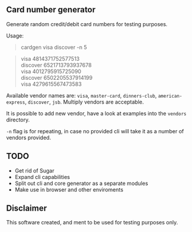 ## Card number generator

Generate random credit/debit card numbers for testing purposes.

Usage:

> cardgen visa discover -n 5

> visa 4814371752577513  
> discover 6521713793937678  
> visa 4012795915725090  
> discover 6502205537914199  
> visa 4279615567473583  

Available vendor names are: `visa`, `master-card`, `dinners-club`, `american-express`, `discover`, `jsb`. Multiply vendors are acceptable.

It is possible to add new vendor, have a look at examples into the `vendors` directory.

`-n` flag is for repeating, in case no provided cli will take it as a number of vendors provided.

## TODO

- Get rid of Sugar
- Expand cli capabilities
- Split out cli and core generator as a separate modules
- Make use in browser and other enviroments

## Disclaimer

This software created, and ment to be used for testing purposes only.
